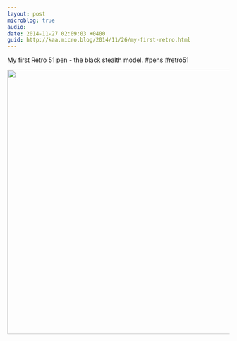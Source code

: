 ```yaml
---
layout: post
microblog: true
audio: 
date: 2014-11-27 02:09:03 +0400
guid: http://kaa.micro.blog/2014/11/26/my-first-retro.html
---
```

My first Retro 51 pen - the black stealth model. #pens #retro51

<img src="https://micro.kaa.bz/uploads/2018/b3c6f0fd6d.jpg" width="600" height="600" />
